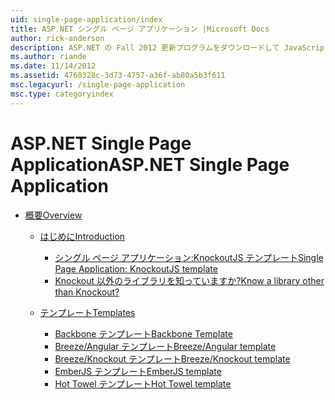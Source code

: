 ```yaml
---
uid: single-page-application/index
title: ASP.NET シングル ページ アプリケーション |Microsoft Docs
author: rick-anderson
description: ASP.NET の Fall 2012 更新プログラムをダウンロードして JavaScrip を使用して重要なクライアント側の対話でアプリケーションを構築するエンド ツー エンド エクスペリエンスを向上してください.
ms.author: riande
ms.date: 11/14/2012
ms.assetid: 4760328c-3d73-4757-a36f-ab80a5b3f611
msc.legacyurl: /single-page-application
msc.type: categoryindex
---
```

<a name="aspnet-single-page-application"></a><span data-ttu-id="660fe-103">ASP.NET Single Page Application</span><span class="sxs-lookup"><span data-stu-id="660fe-103">ASP.NET Single Page Application</span></span>
====================
- [<span data-ttu-id="660fe-104">概要</span><span class="sxs-lookup"><span data-stu-id="660fe-104">Overview</span></span>](overview/index.md)

    - [<span data-ttu-id="660fe-105">はじめに</span><span class="sxs-lookup"><span data-stu-id="660fe-105">Introduction</span></span>](overview/introduction/index.md)

        - [<span data-ttu-id="660fe-106">シングル ページ アプリケーション:KnockoutJS テンプレート</span><span class="sxs-lookup"><span data-stu-id="660fe-106">Single Page Application: KnockoutJS template</span></span>](overview/introduction/knockoutjs-template.md)
        - [<span data-ttu-id="660fe-107">Knockout 以外のライブラリを知っていますか?</span><span class="sxs-lookup"><span data-stu-id="660fe-107">Know a library other than Knockout?</span></span>](overview/introduction/other-libraries.md)
    - [<span data-ttu-id="660fe-108">テンプレート</span><span class="sxs-lookup"><span data-stu-id="660fe-108">Templates</span></span>](overview/templates/index.md)

        - [<span data-ttu-id="660fe-109">Backbone テンプレート</span><span class="sxs-lookup"><span data-stu-id="660fe-109">Backbone Template</span></span>](overview/templates/backbonejs-template.md)
        - [<span data-ttu-id="660fe-110">Breeze/Angular テンプレート</span><span class="sxs-lookup"><span data-stu-id="660fe-110">Breeze/Angular template</span></span>](overview/templates/breezeangular-template.md)
        - [<span data-ttu-id="660fe-111">Breeze/Knockout テンプレート</span><span class="sxs-lookup"><span data-stu-id="660fe-111">Breeze/Knockout template</span></span>](overview/templates/breezeknockout-template.md)
        - [<span data-ttu-id="660fe-112">EmberJS テンプレート</span><span class="sxs-lookup"><span data-stu-id="660fe-112">EmberJS template</span></span>](overview/templates/emberjs-template.md)
        - [<span data-ttu-id="660fe-113">Hot Towel テンプレート</span><span class="sxs-lookup"><span data-stu-id="660fe-113">Hot Towel template</span></span>](overview/templates/hottowel-template.md)
